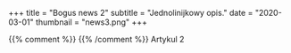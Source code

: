 +++
title = "Bogus news 2"
subtitle = "Jednolinijkowy opis."
date = "2020-03-01"
thumbnail = "news3.png"
+++



{{% comment %}} <!-- Enter page contents here --> {{% /comment %}}
Artykul 2